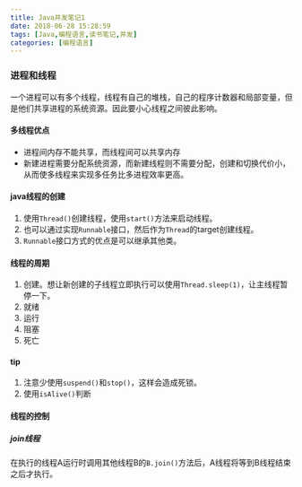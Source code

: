 ```yaml
---
title: Java并发笔记1
date: 2018-06-28 15:28:59
tags: [Java,编程语言,读书笔记,并发]
categories: [编程语言]
---
```

### 进程和线程
一个进程可以有多个线程，线程有自己的堆栈，自己的程序计数器和局部变量，但是他们共享进程的系统资源。因此要小心线程之间彼此影响。
#### 多线程优点
- 进程间内存不能共享，而线程间可以共享内存
- 新建进程需要分配系统资源，而新建线程则不需要分配，创建和切换代价小，从而使多线程来实现多任务比多进程效率更高。
#### java线程的创建
1. 使用`Thread()`创建线程，使用`start()`方法来启动线程。
2. 也可以通过实现`Runnable`接口，然后作为`Thread`的target创建线程。
3. `Runnable`接口方式的优点是可以继承其他类。
#### 线程的周期
1. 创建。想让新创建的子线程立即执行可以使用`Thread.sleep(1)`，让主线程暂停一下。
2. 就绪
3. 运行
4. 阻塞
5. 死亡
#### tip
1. 注意少使用`suspend()`和`stop()`，这样会造成死锁。
2. 使用`isAlive()`判断
#### 线程的控制
##### join线程
在执行的线程A运行时调用其他线程B的`B.join()`方法后，A线程将等到B线程结束之后才执行。
